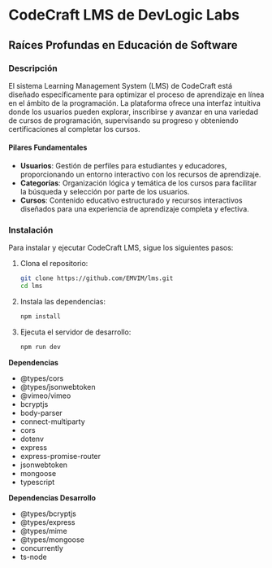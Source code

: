 # CodeCraft LMS de DevLogic Labs

## Raíces Profundas en Educación de Software

### Descripción

El sistema Learning Management System (LMS) de CodeCraft está diseñado específicamente para
optimizar el proceso de aprendizaje en línea en el ámbito de la programación. La plataforma ofrece
una interfaz intuitiva donde los usuarios pueden explorar, inscribirse y avanzar en una variedad de
cursos de programación, supervisando su progreso y obteniendo certificaciones al completar los
cursos.

#### Pilares Fundamentales

-  **Usuarios**: Gestión de perfiles para estudiantes y educadores, proporcionando un entorno
   interactivo con los recursos de aprendizaje.
-  **Categorías**: Organización lógica y temática de los cursos para facilitar la búsqueda y
   selección por parte de los usuarios.
-  **Cursos**: Contenido educativo estructurado y recursos interactivos diseñados para una
   experiencia de aprendizaje completa y efectiva.

### Instalación

Para instalar y ejecutar CodeCraft LMS, sigue los siguientes pasos:

1. Clona el repositorio:
   ```bash
   git clone https://github.com/EMVIM/lms.git
   cd lms
   ```
2. Instala las dependencias:

   ```bash
   npm install
   ```

3. Ejecuta el servidor de desarrollo:
   ```bash
   npm run dev
   ```

**Dependencias**

-  @types/cors
-  @types/jsonwebtoken
-  @vimeo/vimeo
-  bcryptjs
-  body-parser
-  connect-multiparty
-  cors
-  dotenv
-  express
-  express-promise-router
-  jsonwebtoken
-  mongoose
-  typescript

**Dependencias Desarrollo**

-  @types/bcryptjs
-  @types/express
-  @types/mime
-  @types/mongoose
-  concurrently
-  ts-node
